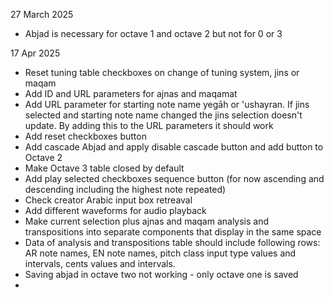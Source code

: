 27 March 2025
- Abjad is necessary for octave 1 and octave 2 but not for 0 or 3

17 Apr 2025
- Reset tuning table checkboxes on change of tuning system, jins or maqam
- Add ID and URL parameters for ajnas and maqamat
- Add URL parameter for starting note name yegāh or 'ushayran. If jins selected and starting note name changed the jins selection doesn't update. By adding this to the URL parameters it should work
- Add reset checkboxes button
- Add cascade Abjad and apply disable cascade button and add button to Octave 2
- Make Octave 3 table closed by default
- Add play selected checkboxes sequence button (for now ascending and descending including the highest note repeated)
- Check creator Arabic input box retreaval 
- Add different waveforms for audio playback 
- Make current selection plus ajnas and maqam analysis and transpositions into separate components that display in the same space
- Data of analysis and transpositions table should include following rows: AR note names, EN note names, pitch class input type values and intervals, cents values and intervals.
- Saving abjad in octave two not working - only octave one is saved
- 